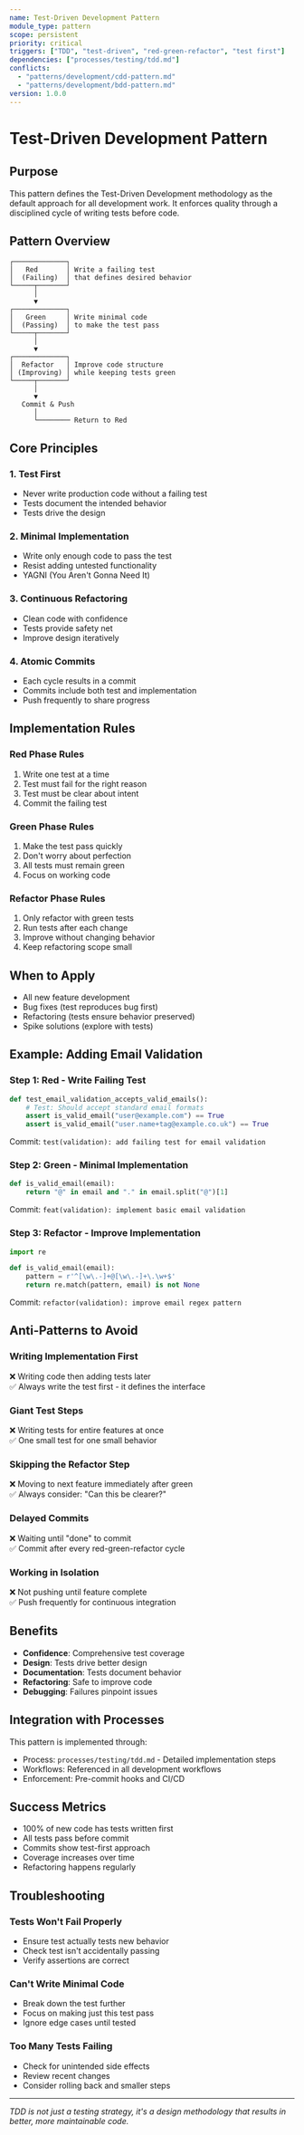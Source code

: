 ```yaml
---
name: Test-Driven Development Pattern
module_type: pattern
scope: persistent
priority: critical
triggers: ["TDD", "test-driven", "red-green-refactor", "test first"]
dependencies: ["processes/testing/tdd.md"]
conflicts: 
  - "patterns/development/cdd-pattern.md"
  - "patterns/development/bdd-pattern.md"
version: 1.0.0
---
```


# Test-Driven Development Pattern

## Purpose
This pattern defines the Test-Driven Development methodology as the default approach for all development work. It enforces quality through a disciplined cycle of writing tests before code.

## Pattern Overview

```
┌─────────────┐
│   Red       │ Write a failing test
│  (Failing)  │ that defines desired behavior
└─────┬───────┘
      │
      ▼
┌─────────────┐
│   Green     │ Write minimal code
│  (Passing)  │ to make the test pass
└─────┬───────┘
      │
      ▼
┌─────────────┐
│  Refactor   │ Improve code structure
│ (Improving) │ while keeping tests green
└─────┬───────┘
      │
      ▼
   Commit & Push
      │
      └──────── Return to Red
```

## Core Principles

### 1. Test First
- Never write production code without a failing test
- Tests document the intended behavior
- Tests drive the design

### 2. Minimal Implementation
- Write only enough code to pass the test
- Resist adding untested functionality
- YAGNI (You Aren't Gonna Need It)

### 3. Continuous Refactoring
- Clean code with confidence
- Tests provide safety net
- Improve design iteratively

### 4. Atomic Commits
- Each cycle results in a commit
- Commits include both test and implementation
- Push frequently to share progress

## Implementation Rules

### Red Phase Rules
1. Write one test at a time
2. Test must fail for the right reason
3. Test must be clear about intent
4. Commit the failing test

### Green Phase Rules
1. Make the test pass quickly
2. Don't worry about perfection
3. All tests must remain green
4. Focus on working code

### Refactor Phase Rules
1. Only refactor with green tests
2. Run tests after each change
3. Improve without changing behavior
4. Keep refactoring scope small

## When to Apply
- All new feature development
- Bug fixes (test reproduces bug first)
- Refactoring (tests ensure behavior preserved)
- Spike solutions (explore with tests)

## Example: Adding Email Validation

### Step 1: Red - Write Failing Test
```python
def test_email_validation_accepts_valid_emails():
    # Test: Should accept standard email formats
    assert is_valid_email("user@example.com") == True
    assert is_valid_email("user.name+tag@example.co.uk") == True
```
Commit: `test(validation): add failing test for email validation`

### Step 2: Green - Minimal Implementation
```python
def is_valid_email(email):
    return "@" in email and "." in email.split("@")[1]
```
Commit: `feat(validation): implement basic email validation`

### Step 3: Refactor - Improve Implementation
```python
import re

def is_valid_email(email):
    pattern = r'^[\w\.-]+@[\w\.-]+\.\w+$'
    return re.match(pattern, email) is not None
```
Commit: `refactor(validation): improve email regex pattern`

## Anti-Patterns to Avoid

### Writing Implementation First
❌ Writing code then adding tests later  
✅ Always write the test first - it defines the interface

### Giant Test Steps
❌ Writing tests for entire features at once  
✅ One small test for one small behavior

### Skipping the Refactor Step
❌ Moving to next feature immediately after green  
✅ Always consider: "Can this be clearer?"

### Delayed Commits
❌ Waiting until "done" to commit  
✅ Commit after every red-green-refactor cycle

### Working in Isolation
❌ Not pushing until feature complete  
✅ Push frequently for continuous integration

## Benefits
- **Confidence**: Comprehensive test coverage
- **Design**: Tests drive better design
- **Documentation**: Tests document behavior
- **Refactoring**: Safe to improve code
- **Debugging**: Failures pinpoint issues

## Integration with Processes
This pattern is implemented through:
- Process: `processes/testing/tdd.md` - Detailed implementation steps
- Workflows: Referenced in all development workflows
- Enforcement: Pre-commit hooks and CI/CD

## Success Metrics
- 100% of new code has tests written first
- All tests pass before commit
- Commits show test-first approach
- Coverage increases over time
- Refactoring happens regularly

## Troubleshooting

### Tests Won't Fail Properly
- Ensure test actually tests new behavior
- Check test isn't accidentally passing
- Verify assertions are correct

### Can't Write Minimal Code
- Break down the test further
- Focus on making just this test pass
- Ignore edge cases until tested

### Too Many Tests Failing
- Check for unintended side effects
- Review recent changes
- Consider rolling back and smaller steps

---
*TDD is not just a testing strategy, it's a design methodology that results in better, more maintainable code.*